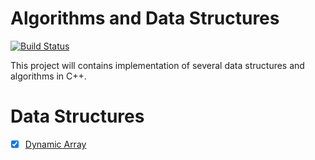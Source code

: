 # Algorithms and Data Structures

[![Build Status](https://travis-ci.org/amalF/algos.svg?branch=master)](https://travis-ci.org/amalF/algos)

This project will contains implementation of several data structures and algorithms in C++.

# Data Structures
- [x] [Dynamic Array](data-structures/dynamicarray)

